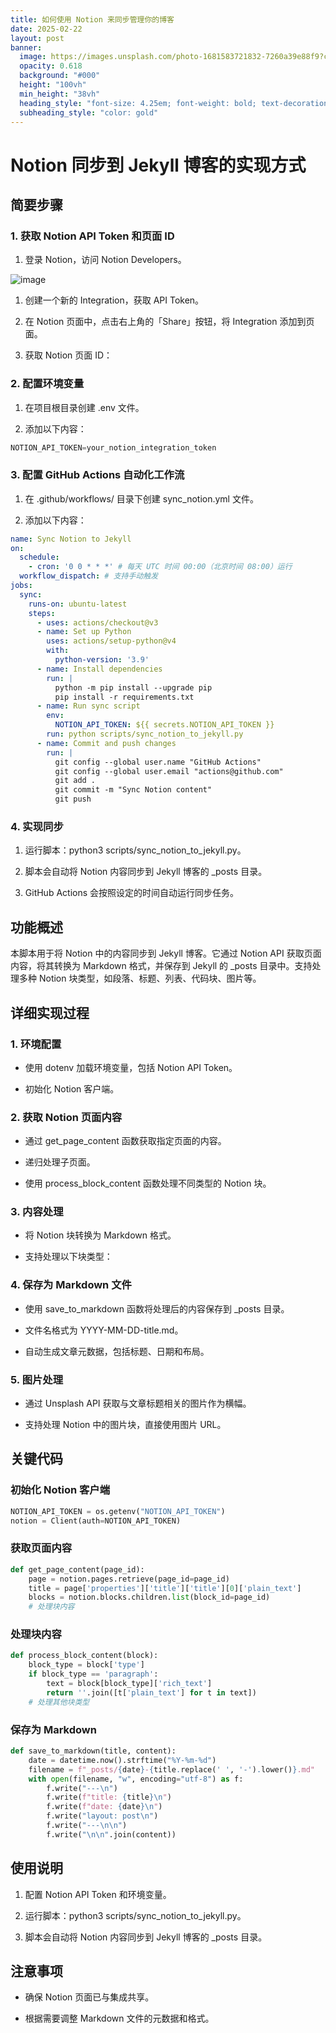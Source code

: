 ```yaml
---
title: 如何使用 Notion 来同步管理你的博客
date: 2025-02-22
layout: post
banner:
  image: https://images.unsplash.com/photo-1681583721832-7260a39e88f9?crop=entropy&cs=tinysrgb&fit=max&fm=jpg&ixid=M3w2OTIwMzJ8MHwxfHJhbmRvbXx8fHx8fHx8fDE3NDAyMTI0NzZ8&ixlib=rb-4.0.3&q=80&w=1080
  opacity: 0.618
  background: "#000"
  height: "100vh"
  min_height: "38vh"
  heading_style: "font-size: 4.25em; font-weight: bold; text-decoration: underline"
  subheading_style: "color: gold"
---
```


# Notion 同步到 Jekyll 博客的实现方式

## 简要步骤

### 1. 获取 Notion API Token 和页面 ID

1. 登录 Notion，访问 Notion Developers。

![image](https://prod-files-secure.s3.us-west-2.amazonaws.com/a7a0cc5a-89b9-4cda-8686-1fba0ca52f40/d19c1afe-dea5-4312-9333-786b0ba83054/image.png?X-Amz-Algorithm=AWS4-HMAC-SHA256&X-Amz-Content-Sha256=UNSIGNED-PAYLOAD&X-Amz-Credential=ASIAZI2LB46647LGK6ZJ%2F20250222%2Fus-west-2%2Fs3%2Faws4_request&X-Amz-Date=20250222T082116Z&X-Amz-Expires=3600&X-Amz-Security-Token=IQoJb3JpZ2luX2VjEL7%2F%2F%2F%2F%2F%2F%2F%2F%2F%2FwEaCXVzLXdlc3QtMiJHMEUCIQC7UyNzMAoVD%2FtAaAWlBwxc4RFoJO0HYbEps6mLLrm0fwIgXBwKSB7DWa%2FHdU1Er9c2D7IsQlusGWFAB0V3JNzTmGQqiAQI5%2F%2F%2F%2F%2F%2F%2F%2F%2F%2F%2FARAAGgw2Mzc0MjMxODM4MDUiDOUVSdh%2BO8leF6xAOSrcA2K6fW9nelQhy1n7dbsqayCYHSXv1fBZigNbDMPtl65pFvblej9tYeJIfujWBZUiI3gY%2Bwul2%2BCvEnPbjSKzTgwcRsa8UlMcd8dIblAYco%2BptpDmzPpOtqHHNGnpBPv1wiD6HKXom35uI8mENvXlddQ%2BWsWdeObBn3FYgJ7WGIzNVaHnA9NWrV45qjOQx6Xzw9vxV46XMxfuexzE4pdTSqU%2BdAPt5MOHFU1FKuBrD6ulILv%2B1Qi%2BTdEfE%2BdIDfKc8cf6%2FwSfGWy2gM8IedNpBlb%2FCOSyuNRf4vu0H3MR2shjUdINg0bYTkvb9MvPkRvzbButYRini2jEkpMIPxGL8ry5YhLJPy7S2Ds7pcvbDxPKga214N0OtnW46vRd5o9UDKU5E05xDeO7rn%2BeSlE3psgf%2BPVbSlnMf9oZp9Px22hr0n3UxIFgjbknrrRpdKAU0SP7kvbFvAI%2BSIvIH43PN4wS9VqR6WHyAi26%2FiDVO%2FnasePM7GbIRLKHj9zSHjORbrO4xCD7vy5Q%2BXcFSdHwHAgAv5DFPk9gEfkrkt7RXge8YqW4fa4Bun9AagbHX0j0RuHBsze9bJU8b5Rs3JheyoDpVAxsIxp0tMxcMWBvngYoQGQ8YmACYRwwD3AlMOHH5b0GOqUBFfjPoM%2FhH%2BX8mOE1R8jDP%2BCrw2e75md6Eolr38TDivI5%2F1wQ95luvYyGxis8lywxwlvA8%2BKYv6eUkWL4imi3DGF9OONSi0S3kob5vNoiHpMv9N4GRxaOd7EHS36jF28Di3XJBIc8mPlhUVa8FVADICWn5RNVyLUwsMTuhw%2FiDerEXQ0axT308PO1gWQOSiac4Sxbgiz2ikZjnE6I52QNbBF22jOW&X-Amz-Signature=b99d01c1d497da0a96cfb67913191ff7472312bc9f08caa48be670cbd45489e0&X-Amz-SignedHeaders=host&x-id=GetObject)

1. 创建一个新的 Integration，获取 API Token。

1. 在 Notion 页面中，点击右上角的「Share」按钮，将 Integration 添加到页面。

1. 获取 Notion 页面 ID：


### 2. 配置环境变量

1. 在项目根目录创建 .env 文件。

1. 添加以下内容：

```javascript
NOTION_API_TOKEN=your_notion_integration_token
```

### 3. 配置 GitHub Actions 自动化工作流

1. 在 .github/workflows/ 目录下创建 sync_notion.yml 文件。

1. 添加以下内容：

```yaml
name: Sync Notion to Jekyll
on:
  schedule:
    - cron: '0 0 * * *' # 每天 UTC 时间 00:00（北京时间 08:00）运行
  workflow_dispatch: # 支持手动触发
jobs:
  sync:
    runs-on: ubuntu-latest
    steps:
      - uses: actions/checkout@v3
      - name: Set up Python
        uses: actions/setup-python@v4
        with:
          python-version: '3.9'
      - name: Install dependencies
        run: |
          python -m pip install --upgrade pip
          pip install -r requirements.txt
      - name: Run sync script
        env:
          NOTION_API_TOKEN: ${{ secrets.NOTION_API_TOKEN }}
        run: python scripts/sync_notion_to_jekyll.py
      - name: Commit and push changes
        run: |
          git config --global user.name "GitHub Actions"
          git config --global user.email "actions@github.com"
          git add .
          git commit -m "Sync Notion content"
          git push
```

### 4. 实现同步

1. 运行脚本：python3 scripts/sync_notion_to_jekyll.py。

1. 脚本会自动将 Notion 内容同步到 Jekyll 博客的 _posts 目录。

1. GitHub Actions 会按照设定的时间自动运行同步任务。

## 功能概述

本脚本用于将 Notion 中的内容同步到 Jekyll 博客。它通过 Notion API 获取页面内容，将其转换为 Markdown 格式，并保存到 Jekyll 的 _posts 目录中。支持处理多种 Notion 块类型，如段落、标题、列表、代码块、图片等。

## 详细实现过程

### 1. 环境配置

- 使用 dotenv 加载环境变量，包括 Notion API Token。

- 初始化 Notion 客户端。

### 2. 获取 Notion 页面内容

- 通过 get_page_content 函数获取指定页面的内容。

- 递归处理子页面。

- 使用 process_block_content 函数处理不同类型的 Notion 块。

### 3. 内容处理

- 将 Notion 块转换为 Markdown 格式。

- 支持处理以下块类型：


### 4. 保存为 Markdown 文件

- 使用 save_to_markdown 函数将处理后的内容保存到 _posts 目录。

- 文件名格式为 YYYY-MM-DD-title.md。

- 自动生成文章元数据，包括标题、日期和布局。

### 5. 图片处理

- 通过 Unsplash API 获取与文章标题相关的图片作为横幅。

- 支持处理 Notion 中的图片块，直接使用图片 URL。

## 关键代码

### 初始化 Notion 客户端

```python
NOTION_API_TOKEN = os.getenv("NOTION_API_TOKEN")
notion = Client(auth=NOTION_API_TOKEN)
```

### 获取页面内容

```python
def get_page_content(page_id):
    page = notion.pages.retrieve(page_id=page_id)
    title = page['properties']['title']['title'][0]['plain_text']
    blocks = notion.blocks.children.list(block_id=page_id)
    # 处理块内容
```

### 处理块内容

```python
def process_block_content(block):
    block_type = block['type']
    if block_type == 'paragraph':
        text = block[block_type]['rich_text']
        return ''.join([t['plain_text'] for t in text])
    # 处理其他块类型
```

### 保存为 Markdown

```python
def save_to_markdown(title, content):
    date = datetime.now().strftime("%Y-%m-%d")
    filename = f"_posts/{date}-{title.replace(' ', '-').lower()}.md"
    with open(filename, "w", encoding="utf-8") as f:
        f.write("---\n")
        f.write(f"title: {title}\n")
        f.write(f"date: {date}\n")
        f.write("layout: post\n")
        f.write("---\n\n")
        f.write("\n\n".join(content))
```

## 使用说明

1. 配置 Notion API Token 和环境变量。

1. 运行脚本：python3 scripts/sync_notion_to_jekyll.py。

1. 脚本会自动将 Notion 内容同步到 Jekyll 博客的 _posts 目录。

## 注意事项

- 确保 Notion 页面已与集成共享。

- 根据需要调整 Markdown 文件的元数据和格式。